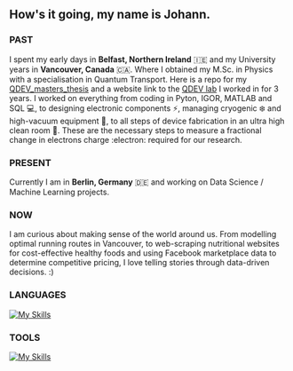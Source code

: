 ##  How's it going, my name is Johann. 

### PAST
I spent my early days in **Belfast, Northern Ireland** 🇮🇪 and my University years in **Vancouver, Canada** 🇨🇦. Where I obtained my M.Sc. in Physics with a specialisation in Quantum Transport. Here is a repo for my [QDEV_masters_thesis](https://github.com/johann997/QDEV_masters_thesis) and a website link to the [QDEV lab](https://phas.ubc.ca/~qdev/?p=home) I worked in for 3 years. I worked on everything from coding in Pyton, IGOR, MATLAB and SQL 💻,  to designing electronic components ⚡, managing cryogenic ❄️ and high-vacuum equipment 🔩, to all steps of device fabrication in an ultra high clean room 🥼. These are the necessary steps to measure a fractional change in electrons charge :electron: required for our research.
</br>

### PRESENT
Currently I am in **Berlin, Germany** 🇩🇪 and working on Data Science / Machine Learning projects. 

### NOW
I am curious about making sense of the world around us. From modelling optimal running routes in Vancouver, to web-scraping nutritional websites for cost-effective healthy foods and using Facebook marketplace data to determine competitive pricing, I love telling stories through data-driven decisions. :)

### LANGUAGES
[![My Skills](https://skillicons.dev/icons?i=py,matlab,r,php,latex,linux,bash,arduino)](https://skillicons.dev)

### TOOLS
[![My Skills](https://skillicons.dev/icons?i=git,mysql,sklearn,grafana,docker,anaconda,vscode,postgres,wordpress)](https://skillicons.dev)


